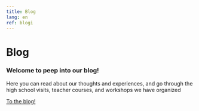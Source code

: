 ```yaml
---
title: Blog
lang: en
ref: blogi
---
```


# Blog

### Welcome to peep into our blog!

Here you can read about our thoughts and experiences, and go through the high school visits, teacher courses, and workshops we have organized

<a href="https://opendata-education.github.io/Blog" target="_blank">To the blog!</a>
